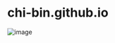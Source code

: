 # chi-bin.github.io
![image](https://user-images.githubusercontent.com/44606593/231801007-cc7a5225-3ea7-47d0-89bb-4a942ee3bc03.png)
